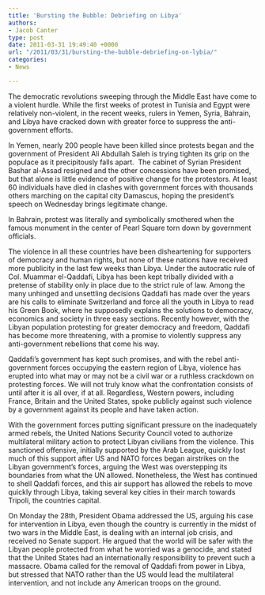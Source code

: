```yaml
---
title: 'Bursting the Bubble: Debriefing on Libya'
authors:
- Jacob Canter
type: post
date: 2011-03-31 19:49:40 +0000
url: "/2011/03/31/bursting-the-bubble-debriefing-on-lybia/"
categories:
- News

---
```

The democratic revolutions sweeping through the Middle East have come to a violent hurdle. While the first weeks of protest in Tunisia and Egypt were relatively non-violent, in the recent weeks, rulers in Yemen, Syria, Bahrain, and Libya have cracked down with greater force to suppress the anti-government efforts.

In Yemen, nearly 200 people have been killed since protests began and the government of President Ali Abdullah Saleh is trying tighten its grip on the populace as it precipitously falls apart.  The cabinet of Syrian President Bashar al-Assad resigned and the other concessions have been promised, but that alone is little evidence of positive change for the protestors. At least 60 individuals have died in clashes with government forces with thousands others marching on the capital city Damascus, hoping the president’s speech on Wednesday brings legitimate change.

In Bahrain, protest was literally and symbolically smothered when the famous monument in the center of Pearl Square torn down by government officials.

The violence in all these countries have been disheartening for supporters of democracy and human rights, but none of these nations have received more publicity in the last few weeks than Libya. Under the autocratic rule of Col. Muammar el-Qaddafi, Libya has been kept tribally divided with a pretense of stability only in place due to the strict rule of law. Among the many unhinged and unsettling decisions Qaddafi has made over the years are his calls to eliminate Switzerland and force all the youth in Libya to read his Green Book, where he supposedly explains the solutions to democracy, economics and society in three easy sections. Recently however, with the Libyan population protesting for greater democracy and freedom, Qaddafi has become more threatening, with a promise to violently suppress any anti-government rebellions that come his way.

Qaddafi’s government has kept such promises, and with the rebel anti-government forces occupying the eastern region of Libya, violence has erupted into what may or may not be a civil war or a ruthless crackdown on protesting forces. We will not truly know what the confrontation consists of until after it is all over, if at all. Regardless, Western powers, including France, Britain and the United States, spoke publicly against such violence by a government against its people and have taken action.

With the government forces putting significant pressure on the inadequately armed rebels, the United Nations Security Council voted to authorize multilateral military action to protect Libyan civilians from the violence. This sanctioned offensive, initially supported by the Arab League, quickly lost much of this support after US and NATO forces began airstrikes on the Libyan government’s forces, arguing the West was overstepping its boundaries from what the UN allowed. Nonetheless, the West has continued to shell Qaddafi forces, and this air support has allowed the rebels to move quickly through Libya, taking several key cities in their march towards Tripoli, the countries capital.

On Monday the 28th, President Obama addressed the US, arguing his case for intervention in Libya, even though the country is currently in the midst of two wars in the Middle East, is dealing with an internal job crisis, and received no Senate support. He argued that the world will be safer with the Libyan people protected from what he worried was a genocide, and stated that the United States had an internationally responsibility to prevent such a massacre. Obama called for the removal of Qaddafi from power in Libya, but stressed that NATO rather than the US would lead the multilateral intervention, and not include any American troops on the ground.